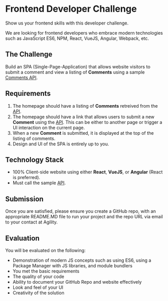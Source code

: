 # Frontend Developer Challenge
Show us your frontend skills with this developer challenge.

We are looking for frontend developers who embrace modern technologies such as JavaScript ES6, NPM, React, VueJS, Angular, Webpack, etc.

## The Challenge
Build an SPA (Single-Page-Application) that allows website visitors to submit a comment and view a listing of **Comments** using a sample  [Comments API](https://comments-api.azurewebsites.net/swagger/). 

## Requirements
1. The homepage should have a listing of **Comments** retreived from the [API](https://comments-api.azurewebsites.net/swagger/).
2. The homepage should have a link that allows users to submit a new **Comment** using the [API](https://comments-api.azurewebsites.net/swagger/). This can be either to another page or trigger a UI interaction on the current page.
3. When a new **Comment** is submitted, it is displayed at the top of the listing of comments.
4. Design and UI of the SPA is entirely up to you.

## Technology Stack
- 100% Client-side website using either **React**, **VueJS**, or **Angular** (React is preferred).
- Must call the sample [API](https://comments-api.azurewebsites.net/swagger/).

## Submission
Once you are satisfied, please ensure you create a GitHub repo, with an appropriate README.MD file to run your project and the repo URL via email to your contact at Agility.

## Evaluation
You will be evaluated on the following:
- Demonstration of modern JS concepts such as using ES6, using a Package Manager with JS libraries, and module bundlers
- You met the basic requirements
- The quality of your code
- Ability to document your GitHub Repo and website effectively
- Look and feel of your UI
- Creativity of the solution

